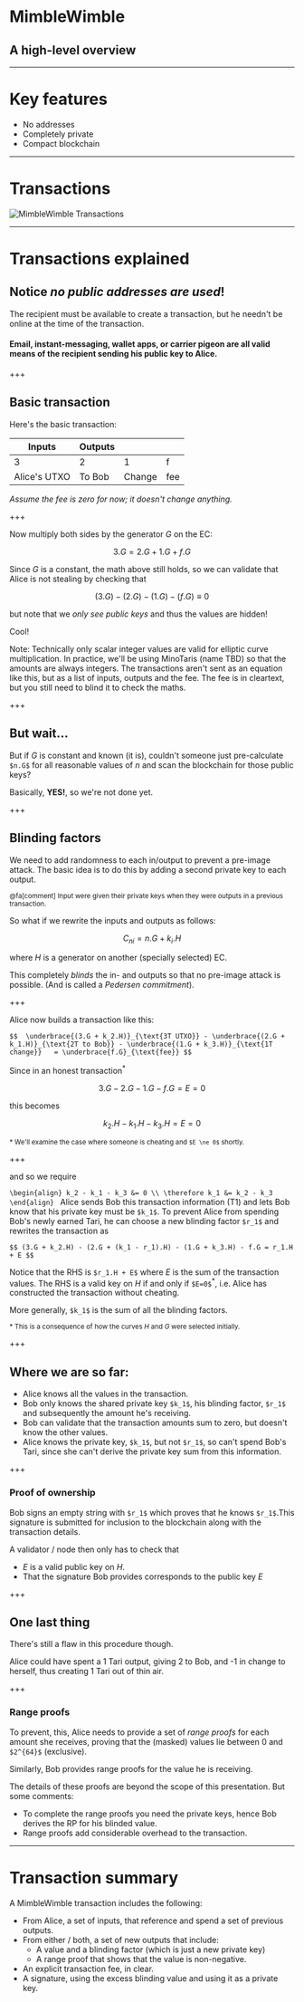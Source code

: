 # MimbleWimble
## A high-level overview

---
# Key features

* No addresses
* Completely private
* Compact blockchain

---

# Transactions

![MimbleWimble Transactions](https://github.com/tari-labs/tari-university/raw/master/protocols/mimblewimble-1/sources/mw_txs.png)

---

# Transactions explained

## Notice _no public addresses are used_!

The recipient must be available to create a transaction, but he needn't be online at the time of the transaction.

#### Email, instant-messaging, wallet apps, or carrier pigeon are all valid means of the recipient sending his public key to Alice.

+++

## Basic transaction

Here's the basic transaction:

| Inputs | Outputs |||
|--------|---------|--|--|
| 3      | 2 | 1 | f |
| Alice's UTXO | To Bob | Change | fee |

_Assume the fee is zero for now; it doesn't change anything._

+++

Now multiply both sides by the generator _G_ on the EC:

$$ 3.G = 2.G + 1.G + f.G $$

Since _G_ is a constant, the math above still holds, so we can validate that Alice is not
stealing by checking that

$$(3.G) - (2.G) - (1.G) - (f.G) \equiv 0$$

but note that we _only see public keys_ and thus the values are hidden!

Cool!

Note: Technically only scalar integer values are valid for
elliptic curve multiplication. In practice, we'll be using MinoTaris (name TBD) so that the
amounts are always integers. 
The transactions aren't sent as an equation like this, but as a list of inputs, outputs and the fee. The fee
is in cleartext, but you still need to blind it to check the maths.

+++

## But wait...

But if _G_ is constant and known (it is), couldn't someone just pre-calculate `$n.G$`
for all reasonable values of _n_ and scan the blockchain for those public keys?

Basically, **YES!**, so we're not done yet.

+++

## Blinding factors

We need to add randomness to each in/output to prevent a pre-image attack. The basic idea is to do this by adding a second private key to each output.

<small>@fa[comment] Input were given their private keys when they were outputs in a previous transaction.</small>

So what if we rewrite the inputs and outputs as follows:

$$ C_{ni} = n.G + k_i.H $$

where _H_ is a generator on another (specially selected) EC.

This completely _blinds_ the in- and outputs so that no pre-image attack is possible.
(And is called a _Pedersen commitment_).

+++

Alice now builds a transaction like this:

`$$ 
   \underbrace{(3.G + k_2.H)}_{\text{3T UTXO}} - \underbrace{(2.G + k_1.H)}_{\text{2T to Bob}} - \underbrace{(1.G + k_3.H)}_{\text{1T change}}   = \underbrace{f.G}_{\text{fee}}
$$`

Since in an honest transaction<sup>\*</sup>

$$3.G - 2.G - 1.G - f.G = E = 0$$

this becomes

$$ k_2.H - k_1.H - k_3.H = E = 0 $$

<small>\* We'll examine the case where someone is cheating and `$E \ne 0$` shortly.</small>

+++

and so we require

`\begin{align}
  k_2 - k_1 - k_3 &= 0 \\
  \therefore k_1 &= k_2 - k_3
\end{align}
`
Alice sends Bob this transaction information (T1) and lets Bob know that his private
key must be `$k_1$`. To prevent Alice from spending Bob's newly earned Tari, he
can choose a new blinding factor `$r_1$` and rewrites the transaction as

`$$
     (3.G + k_2.H) - (2.G + (k_1 - r_1).H) - (1.G + k_3.H) - f.G
     = r_1.H + E
$$`

Notice that the RHS is `$r_1.H + E$` where _E_ is the sum of the transaction values.
The RHS is a valid key on _H_ if and only if `$E=0$`<sup>\*</sup>, i.e. Alice has constructed
the transaction without cheating.

More generally, `$k_1$` is the sum of all the blinding factors.

<small>\* This is a consequence of how the curves _H_ and _G_ were selected initially.</small>

+++

## Where we are so far:

* Alice knows all the values in the transaction.
* Bob only knows the shared private key `$k_1$`, his blinding factor, `$r_1$` and subsequently the amount he's receiving.
* Bob can validate that the transaction amounts sum to zero, but doesn't know the other values.
* Alice knows the private key, `$k_1$`, but not `$r_1$`, so can't spend Bob's Tari, since she can't derive the
  private key sum from this information.

+++

### Proof of ownership

Bob signs an empty string with `$r_1$` which proves that he knows `$r_1$`.This
signature is submitted for inclusion to the blockchain along with the transaction details.

A validator / node then only has to check that

* _E_ is a valid public key on _H_.
* That the signature Bob provides corresponds to the public key _E_

+++

## One last thing

There's still a flaw in this procedure though.

Alice could have spent a 1 Tari output, giving 2 to Bob, and -1 in change to herself,
thus creating 1 Tari out of thin air.

+++

### Range proofs

To prevent, this, Alice needs to provide a set of _range proofs_ for each amount
she receives, proving that the (masked) values lie between 0 and `$2^{64}$` (exclusive).

Similarly, Bob provides range proofs for the value he is receiving.

The details of these proofs are beyond the scope of this presentation. But some comments:

* To complete the range proofs you need the private keys, hence Bob derives the RP for his blinded value.
* Range proofs add considerable overhead to the transaction.

---

# Transaction summary
A MimbleWimble transaction includes the following:

* From Alice, a set of inputs, that reference and spend a set of previous outputs.
* From either / both, a set of new outputs that include:
  * A value and a blinding factor (which is just a new private key)
  * A range proof that shows that the value is non-negative.
* An explicit transaction fee, in clear.
* A signature, using the excess blinding value and using it as a private key.
